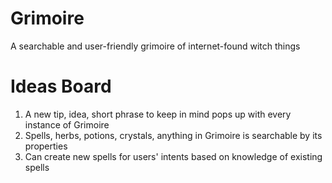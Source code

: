 # Grimoire
A searchable and user-friendly grimoire of internet-found witch things

# Ideas Board
1) A new tip, idea, short phrase to keep in mind pops up with every instance of Grimoire
2) Spells, herbs, potions, crystals, anything in Grimoire is searchable by its properties
3) Can create new spells for users' intents based on knowledge of existing spells
